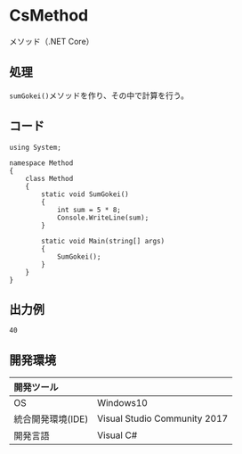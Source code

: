 # CsMethod
メソッド（.NET Core）

## 処理
`sumGokei()`メソッドを作り、その中で計算を行う。

## コード
```
using System;

namespace Method
{
    class Method
    {
        static void SumGokei()
        {
            int sum = 5 * 8;
            Console.WriteLine(sum);
        }

        static void Main(string[] args)
        {
            SumGokei();
        }
    }
}
```

## 出力例  
```
40
```
  
## 開発環境
| 開発ツール |  |
|:-|:-|
| OS | Windows10 |
| 統合開発環境(IDE) | Visual Studio Community 2017 |
| 開発言語 | Visual C# |
